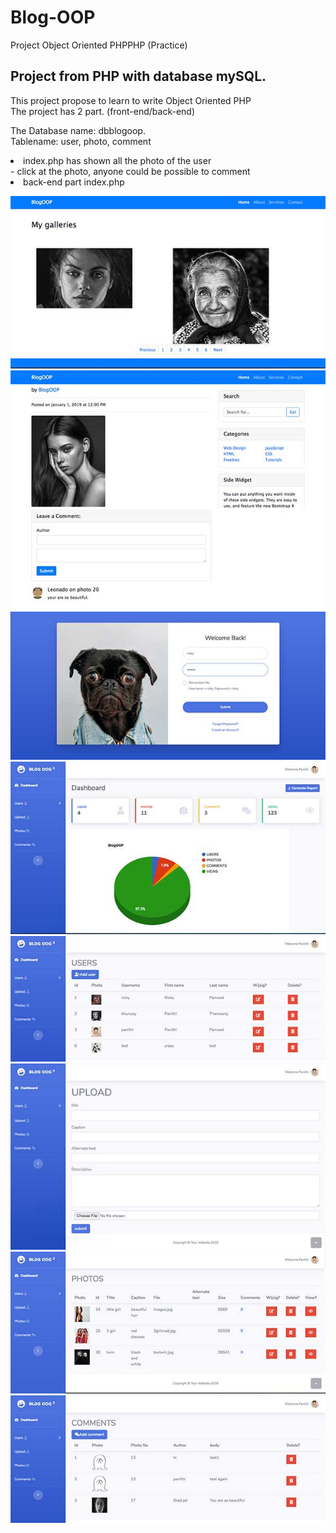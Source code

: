 # Blog-OOP
Project Object Oriented PHPPHP (Practice)
<h2>Project from PHP with database mySQL.</h2>
This project propose to learn to write Object Oriented PHP<br>
The project has 2 part. (front-end/back-end)
<p>
The Database name: dbblogoop.<br>
Tablename: user, photo, comment<br>
<p>
<li>index.php has shown all the photo of the user </li>
- click at the photo, anyone could be possible to comment<br>
<li>back-end part index.php</li>
</p>
<img src="admin/jpeg/2.jpg"><br>
<img src="admin/jpeg/3.jpg"><br>
<img src="admin/jpeg/1.jpg"><br>
<img src="admin/jpeg/4.jpg"><br>
<img src="admin/jpeg/5.jpg"><br>
<img src="admin/jpeg/6.jpg"><br>
<img src="admin/jpeg/7.jpg"><br>
<img src="admin/jpeg/8.jpg"><br>



